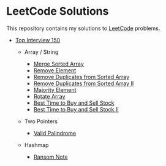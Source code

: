 # LeetCode Solutions

This repository contains my solutions to [LeetCode](https://leetcode.com/)
problems.

- [Top Interview 150](https://leetcode.com/studyplan/top-interview-150/)

    - Array / String

        - [Merge Sorted Array](./merge-sorted-array)
        - [Remove Element](./remove_element)
        - [Remove Duplicates from Sorted Array](./remove-duplicates-from-sorted-array)
        - [Remove Duplicates from Sorted Array II](./remove-duplicates-from-sorted-array-ii)
        - [Majority Element](./majority-element)
        - [Rotate Array](./rotate-array)
        - [Best Time to Buy and Sell Stock](./best-time-to-buy-and-sell-stock)
        - [Best Time to Buy and Sell Stock II](./best-time-to-buy-and-sell-stock-ii)

    - Two Pointers

        - [Valid Palindrome](./valid-palindrome)

    - Hashmap

        - [Ransom Note](./ransom-note)
